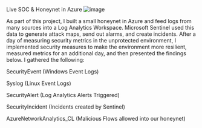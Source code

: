 Live SOC & Honeynet in Azure
![image](https://github.com/user-attachments/assets/52baec98-74e0-46ec-aa60-713625423c1d)


As part of this project, I built a small honeynet in Azure and feed logs from many sources into a Log Analytics Workspace. Microsoft Sentinel used this data to generate attack maps, send out alarms, and create incidents. After a day of measuring security metrics in the unprotected environment, I implemented security measures to make the environment more resilient, measured metrics for an additional day, and then presented the findings below. I gathered the following:

SecurityEvent (Windows Event Logs)

Syslog (Linux Event Logs)

SecurityAlert (Log Analytics Alerts Triggered)

SecurityIncident (Incidents created by Sentinel)

AzureNetworkAnalytics_CL (Malicious Flows allowed into our honeynet)
